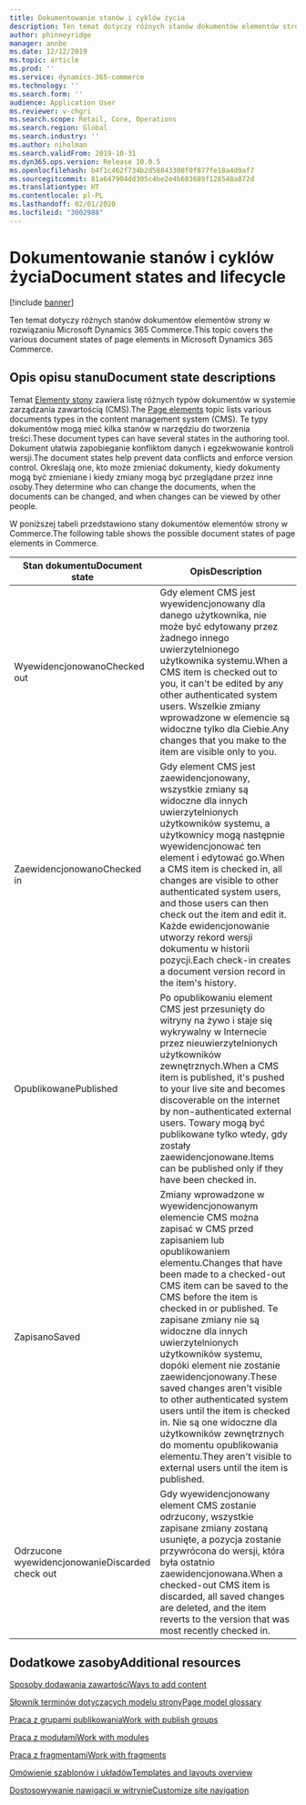 ```yaml
---
title: Dokumentowanie stanów i cyklów życia
description: Ten temat dotyczy różnych stanów dokumentów elementów strony w rozwiązaniu Microsoft Dynamics 365 Commerce.
author: phinneyridge
manager: annbe
ms.date: 12/12/2019
ms.topic: article
ms.prod: ''
ms.service: dynamics-365-commerce
ms.technology: ''
ms.search.form: ''
audience: Application User
ms.reviewer: v-chgri
ms.search.scope: Retail, Core, Operations
ms.search.region: Global
ms.search.industry: ''
ms.author: niholman
ms.search.validFrom: 2019-10-31
ms.dyn365.ops.version: Release 10.0.5
ms.openlocfilehash: b4f1c462f734b2d58843308f0f877fe18a4d9af7
ms.sourcegitcommit: 81a647904dd305c4be2e4b683689f128548a872d
ms.translationtype: HT
ms.contentlocale: pl-PL
ms.lasthandoff: 02/01/2020
ms.locfileid: "3002988"
---
```

# <a name="document-states-and-lifecycle"></a><span data-ttu-id="e7349-103">Dokumentowanie stanów i cyklów życia</span><span class="sxs-lookup"><span data-stu-id="e7349-103">Document states and lifecycle</span></span>


[!include [banner](includes/banner.md)]

<span data-ttu-id="e7349-104">Ten temat dotyczy różnych stanów dokumentów elementów strony w rozwiązaniu Microsoft Dynamics 365 Commerce.</span><span class="sxs-lookup"><span data-stu-id="e7349-104">This topic covers the various document states of page elements in Microsoft Dynamics 365 Commerce.</span></span>

## <a name="document-state-descriptions"></a><span data-ttu-id="e7349-105">Opis opisu stanu</span><span class="sxs-lookup"><span data-stu-id="e7349-105">Document state descriptions</span></span>

<span data-ttu-id="e7349-106">Temat [Elementy stony](page-elements-overview.md) zawiera listę różnych typów dokumentów w systemie zarządzania zawartością (CMS).</span><span class="sxs-lookup"><span data-stu-id="e7349-106">The [Page elements](page-elements-overview.md) topic lists various documents types in the content management system (CMS).</span></span> <span data-ttu-id="e7349-107">Te typy dokumentów mogą mieć kilka stanów w narzędziu do tworzenia treści.</span><span class="sxs-lookup"><span data-stu-id="e7349-107">These document types can have several states in the authoring tool.</span></span> <span data-ttu-id="e7349-108">Dokument ułatwia zapobieganie konfliktom danych i egzekwowanie kontroli wersji.</span><span class="sxs-lookup"><span data-stu-id="e7349-108">The document states help prevent data conflicts and enforce version control.</span></span> <span data-ttu-id="e7349-109">Określają one, kto może zmieniać dokumenty, kiedy dokumenty mogą być zmieniane i kiedy zmiany mogą być przeglądane przez inne osoby.</span><span class="sxs-lookup"><span data-stu-id="e7349-109">They determine who can change the documents, when the documents can be changed, and when changes can be viewed by other people.</span></span>

<span data-ttu-id="e7349-110">W poniższej tabeli przedstawiono stany dokumentów elementów strony w Commerce.</span><span class="sxs-lookup"><span data-stu-id="e7349-110">The following table shows the possible document states of page elements in Commerce.</span></span>

| <span data-ttu-id="e7349-111">Stan dokumentu</span><span class="sxs-lookup"><span data-stu-id="e7349-111">Document state</span></span> | <span data-ttu-id="e7349-112">Opis</span><span class="sxs-lookup"><span data-stu-id="e7349-112">Description</span></span> |
|---|---|
| <span data-ttu-id="e7349-113">Wyewidencjonowano</span><span class="sxs-lookup"><span data-stu-id="e7349-113">Checked out</span></span> | <span data-ttu-id="e7349-114">Gdy element CMS jest wyewidencjonowany dla danego użytkownika, nie może być edytowany przez żadnego innego uwierzytelnionego użytkownika systemu.</span><span class="sxs-lookup"><span data-stu-id="e7349-114">When a CMS item is checked out to you, it can't be edited by any other authenticated system users.</span></span> <span data-ttu-id="e7349-115">Wszelkie zmiany wprowadzone w elemencie są widoczne tylko dla Ciebie.</span><span class="sxs-lookup"><span data-stu-id="e7349-115">Any changes that you make to the item are visible only to you.</span></span> |
| <span data-ttu-id="e7349-116">Zaewidencjonowano</span><span class="sxs-lookup"><span data-stu-id="e7349-116">Checked in</span></span> | <span data-ttu-id="e7349-117">Gdy element CMS jest zaewidencjonowany, wszystkie zmiany są widoczne dla innych uwierzytelnionych użytkowników systemu, a użytkownicy mogą następnie wyewidencjonować ten element i edytować go.</span><span class="sxs-lookup"><span data-stu-id="e7349-117">When a CMS item is checked in, all changes are visible to other authenticated system users, and those users can then check out the item and edit it.</span></span> <span data-ttu-id="e7349-118">Każde ewidencjonowanie utworzy rekord wersji dokumentu w historii pozycji.</span><span class="sxs-lookup"><span data-stu-id="e7349-118">Each check-in creates a document version record in the item's history.</span></span> |
| <span data-ttu-id="e7349-119">Opublikowane</span><span class="sxs-lookup"><span data-stu-id="e7349-119">Published</span></span> | <span data-ttu-id="e7349-120">Po opublikowaniu element CMS jest przesunięty do witryny na żywo i staje się wykrywalny w Internecie przez nieuwierzytelnionych użytkowników zewnętrznych.</span><span class="sxs-lookup"><span data-stu-id="e7349-120">When a CMS item is published, it's pushed to your live site and becomes discoverable on the internet by non-authenticated external users.</span></span> <span data-ttu-id="e7349-121">Towary mogą być publikowane tylko wtedy, gdy zostały zaewidencjonowane.</span><span class="sxs-lookup"><span data-stu-id="e7349-121">Items can be published only if they have been checked in.</span></span> |
| <span data-ttu-id="e7349-122">Zapisano</span><span class="sxs-lookup"><span data-stu-id="e7349-122">Saved</span></span> | <span data-ttu-id="e7349-123">Zmiany wprowadzone w wyewidencjonowanym elemencie CMS można zapisać w CMS przed zapisaniem lub opublikowaniem elementu.</span><span class="sxs-lookup"><span data-stu-id="e7349-123">Changes that have been made to a checked-out CMS item can be saved to the CMS before the item is checked in or published.</span></span> <span data-ttu-id="e7349-124">Te zapisane zmiany nie są widoczne dla innych uwierzytelnionych użytkowników systemu, dopóki element nie zostanie zaewidencjonowany.</span><span class="sxs-lookup"><span data-stu-id="e7349-124">These saved changes aren't visible to other authenticated system users until the item is checked in.</span></span> <span data-ttu-id="e7349-125">Nie są one widoczne dla użytkowników zewnętrznych do momentu opublikowania elementu.</span><span class="sxs-lookup"><span data-stu-id="e7349-125">They aren't visible to external users until the item is published.</span></span> |
| <span data-ttu-id="e7349-126">Odrzucone wyewidencjonowanie</span><span class="sxs-lookup"><span data-stu-id="e7349-126">Discarded check out</span></span> | <span data-ttu-id="e7349-127">Gdy wyewidencjonowany element CMS zostanie odrzucony, wszystkie zapisane zmiany zostaną usunięte, a pozycja zostanie przywrócona do wersji, która była ostatnio zaewidencjonowana.</span><span class="sxs-lookup"><span data-stu-id="e7349-127">When a checked-out CMS item is discarded, all saved changes are deleted, and the item reverts to the version that was most recently checked in.</span></span> |

## <a name="additional-resources"></a><span data-ttu-id="e7349-128">Dodatkowe zasoby</span><span class="sxs-lookup"><span data-stu-id="e7349-128">Additional resources</span></span>

[<span data-ttu-id="e7349-129">Sposoby dodawania zawartości</span><span class="sxs-lookup"><span data-stu-id="e7349-129">Ways to add content</span></span>](add-manage-content.md)

[<span data-ttu-id="e7349-130">Słownik terminów dotyczących modelu strony</span><span class="sxs-lookup"><span data-stu-id="e7349-130">Page model glossary</span></span>](page-elements-overview.md)

[<span data-ttu-id="e7349-131">Praca z grupami publikowania</span><span class="sxs-lookup"><span data-stu-id="e7349-131">Work with publish groups</span></span>](publish-groups.md)

[<span data-ttu-id="e7349-132">Praca z modułami</span><span class="sxs-lookup"><span data-stu-id="e7349-132">Work with modules</span></span>](work-with-modules.md)

[<span data-ttu-id="e7349-133">Praca z fragmentami</span><span class="sxs-lookup"><span data-stu-id="e7349-133">Work with fragments</span></span>](work-with-fragments.md)

[<span data-ttu-id="e7349-134">Omówienie szablonów i układów</span><span class="sxs-lookup"><span data-stu-id="e7349-134">Templates and layouts overview</span></span>](templates-layouts-overview.md)

[<span data-ttu-id="e7349-135">Dostosowywanie nawigacji w witrynie</span><span class="sxs-lookup"><span data-stu-id="e7349-135">Customize site navigation</span></span>](customize-site-navigation.md)
